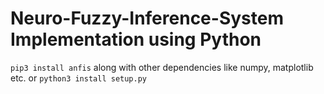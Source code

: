 # Neuro-Fuzzy-Inference-System Implementation using Python

```pip3 install anfis``` along with other dependencies like numpy, matplotlib etc.
or 
```python3 install setup.py```
